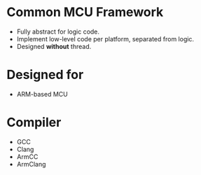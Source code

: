 # Common MCU Framework

- Fully abstract for logic code.
- Implement low-level code per platform, separated from logic.
- Designed **without** thread.


# Designed for

- ARM-based MCU

# Compiler

- GCC
- Clang
- ArmCC
- ArmClang
